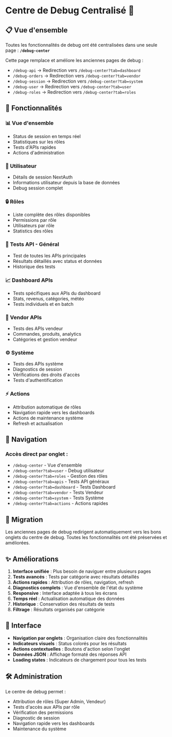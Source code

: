 # Centre de Debug Centralisé 🔧

## 📋 Vue d'ensemble

Toutes les fonctionnalités de debug ont été centralisées dans une seule page : **`/debug-center`**

Cette page remplace et améliore les anciennes pages de debug :
- `/debug-api` → Redirection vers `/debug-center?tab=dashboard`
- `/debug-orders` → Redirection vers `/debug-center?tab=vendor` 
- `/debug-session` → Redirection vers `/debug-center?tab=system`
- `/debug-user` → Redirection vers `/debug-center?tab=user`
- `/debug-roles` → Redirection vers `/debug-center?tab=roles`

## 🎯 Fonctionnalités

### 📊 Vue d'ensemble
- Status de session en temps réel
- Statistiques sur les rôles
- Tests d'APIs rapides
- Actions d'administration

### 👤 Utilisateur
- Détails de session NextAuth
- Informations utilisateur depuis la base de données
- Debug session complet

### 🔒 Rôles
- Liste complète des rôles disponibles
- Permissions par rôle
- Utilisateurs par rôle
- Statistics des rôles

### 🧪 Tests API - Général
- Test de toutes les APIs principales
- Résultats détaillés avec status et données
- Historique des tests

### 📈 Dashboard APIs
- Tests spécifiques aux APIs du dashboard
- Stats, revenus, catégories, météo
- Tests individuels et en batch

### 🏪 Vendor APIs
- Tests des APIs vendeur
- Commandes, produits, analytics
- Catégories et gestion vendeur

### ⚙️ Système
- Tests des APIs système
- Diagnostics de session
- Vérifications des droits d'accès
- Tests d'authentification

### ⚡ Actions
- Attribution automatique de rôles
- Navigation rapide vers les dashboards
- Actions de maintenance système
- Refresh et actualisation

## 🚀 Navigation

### Accès direct par onglet :
- `/debug-center` - Vue d'ensemble
- `/debug-center?tab=user` - Debug utilisateur
- `/debug-center?tab=roles` - Gestion des rôles
- `/debug-center?tab=apis` - Tests API généraux
- `/debug-center?tab=dashboard` - Tests Dashboard
- `/debug-center?tab=vendor` - Tests Vendeur
- `/debug-center?tab=system` - Tests Système
- `/debug-center?tab=actions` - Actions rapides

## 🔄 Migration

Les anciennes pages de debug redirigent automatiquement vers les bons onglets du centre de debug. Toutes les fonctionnalités ont été préservées et améliorées.

## ✨ Améliorations

1. **Interface unifiée** : Plus besoin de naviguer entre plusieurs pages
2. **Tests avancés** : Tests par catégorie avec résultats détaillés
3. **Actions rapides** : Attribution de rôles, navigation, refresh
4. **Diagnostics complets** : Vue d'ensemble de l'état du système
5. **Responsive** : Interface adaptée à tous les écrans
6. **Temps réel** : Actualisation automatique des données
7. **Historique** : Conservation des résultats de tests
8. **Filtrage** : Résultats organisés par catégorie

## 🎨 Interface

- **Navigation par onglets** : Organisation claire des fonctionnalités
- **Indicateurs visuels** : Status colorés pour les résultats
- **Actions contextuelles** : Boutons d'action selon l'onglet
- **Données JSON** : Affichage formaté des réponses API
- **Loading states** : Indicateurs de chargement pour tous les tests

## 🛠️ Administration

Le centre de debug permet :
- Attribution de rôles (Super Admin, Vendeur)
- Tests d'accès aux APIs par rôle
- Vérification des permissions
- Diagnostic de session
- Navigation rapide vers les dashboards
- Maintenance du système

